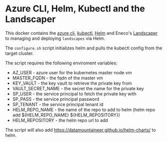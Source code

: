 # Azure CLI, Helm, Kubectl and the Landscaper

This docker contains the [azure cli](https://docs.microsoft.com/en-us/cli/azure/install-azure-cli),
 [kubectl](https://kubernetes.io/docs/tasks/kubectl/install/), [Helm](https://helm.sh/) and 
 Eneco's [Landscaper](https://github.com/Eneco/landscaper) to managing and deploying ``landscapes`` via Helm.
 
 The ``configure.sh`` script initializes helm and pulls the kubectl config from the target cluster. 
 
 The script requires the following enviroment variables:
 
*   AZ_USER - azure user for the kubernetes master node vm
*   MASTER_FQDN - the fqdn of the master vm
*   KEY_VAULT - the key vault to retrieve the private key from
*   VAULT_SECRET_NAME - the secret the name for the private key
*   SP_USER - the service principal to fetch the private key with
*   SP_PASS - the service principal password
*   SP_TENANT - the service principal tenant id
*   HELM_REPO_NAME - the name of the repo to add to helm (helm repo add ${HELM_REPO_NAME} ${HELM_REPOSITORY})
*   HELM_REPOSITORY - the helm repo url to add

The script will also add https://datamountaineer.github.io/helm-charts/ to helm.